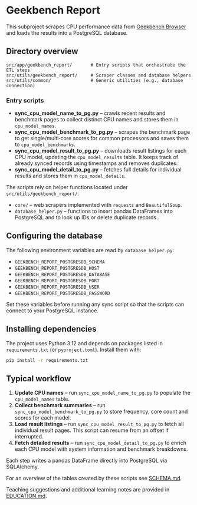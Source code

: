 # Geekbench Report

This subproject scrapes CPU performance data from [Geekbench Browser](https://browser.geekbench.com/) and loads the
results into a PostgreSQL database.

## Directory overview

```
src/app/geekbench_report/       # Entry scripts that orchestrate the ETL steps
src/utils/geekbench_report/     # Scraper classes and database helpers
src/utils/common/               # Generic utilities (e.g., database connection)
```

### Entry scripts

- **sync_cpu_model_name_to_pg.py** – crawls recent results and benchmark pages
to collect distinct CPU names and stores them in `cpu_model_names`.
- **sync_cpu_model_benchmark_to_pg.py** – scrapes the benchmark page to get
single/multi‑core scores for common processors and saves them to
`cpu_model_benchmarks`.
- **sync_cpu_model_result_to_pg.py** – downloads result listings for each CPU
model, updating the `cpu_model_results` table.  It keeps track of already synced
records using timestamps and removes duplicates.
- **sync_cpu_model_detail_to_pg.py** – fetches full details for individual
results and stores them in `cpu_model_details`.

The scripts rely on helper functions located under
`src/utils/geekbench_report/`:

- `core/` – web scrapers implemented with `requests` and `BeautifulSoup`.
- `database_helper.py` – functions to insert pandas DataFrames into PostgreSQL
and to look up IDs or delete duplicate records.

## Configuring the database

The following environment variables are read by `database_helper.py`:

- `GEEKBENCH_REPORT_POSTGRESDB_SCHEMA`
- `GEEKBENCH_REPORT_POSTGRESDB_HOST`
- `GEEKBENCH_REPORT_POSTGRESDB_DATABASE`
- `GEEKBENCH_REPORT_POSTGRESDB_PORT`
- `GEEKBENCH_REPORT_POSTGRESDB_USER`
- `GEEKBENCH_REPORT_POSTGRESDB_PASSWORD`

Set these variables before running any sync script so that the scripts can
connect to your PostgreSQL instance.

## Installing dependencies

The project uses Python 3.12 and depends on packages listed in
`requirements.txt` (or `pyproject.toml`).  Install them with:

```bash
pip install -r requirements.txt
```

## Typical workflow

1. **Update CPU names** – run `sync_cpu_model_name_to_pg.py` to populate the
   `cpu_model_names` table.
2. **Collect benchmark summaries** – run `sync_cpu_model_benchmark_to_pg.py` to
   store frequency, core count and scores for each model.
3. **Load result listings** – run `sync_cpu_model_result_to_pg.py` to fetch all
   individual result pages.  This script can resume from an offset if interrupted.
4. **Fetch detailed results** – run `sync_cpu_model_detail_to_pg.py` to enrich
   each CPU model with system information and benchmark breakdowns.

Each step writes a pandas DataFrame directly into PostgreSQL via SQLAlchemy.

For an overview of the tables created by these scripts see
[SCHEMA.md](SCHEMA.md).

Teaching suggestions and additional learning notes are provided in
[EDUCATION.md](EDUCATION.md).
